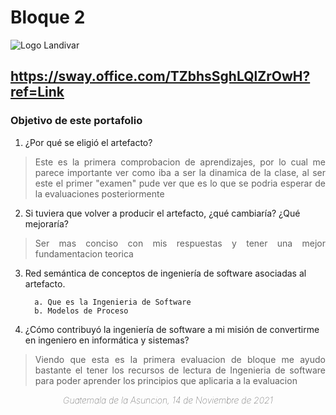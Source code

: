 # Bloque 2
![Logo Landivar](https://i.imgur.com/3bc97R1.png)
## https://sway.office.com/TZbhsSghLQlZrOwH?ref=Link
### Objetivo de este portafolio
 1. ¿Por qué se eligió el artefacto?
  > <p align="justify">Este es la primera comprobacion de aprendizajes, por lo cual me parece importante ver como iba a ser la dinamica de la clase, al ser este el primer "examen" pude ver que es lo que se podria esperar de la evaluaciones posteriormente</p>
 2. Si tuviera que volver a producir el artefacto, ¿qué cambiaría? ¿Qué mejoraría?
> <p align="justify">Ser mas conciso con mis respuestas y tener una mejor fundamentacion teorica</p>
 
 3. Red semántica de conceptos de ingeniería de software asociadas al artefacto.

          a. Que es la Ingenieria de Software
          b. Modelos de Proceso

 4. ¿Cómo contribuyó la ingeniería de software a mi misión de convertirme en ingeniero en informática y sistemas?

> <p align="justify">Viendo que esta es la primera evaluacion de bloque me ayudo bastante el tener los recursos de lectura de Ingenieria de software para poder aprender los principios que aplicaria a la evaluacion</p>

<div style="text-align:center;font-weight: 1;font-style: italic;"> Guatemala de la Asuncion, 14 de Noviembre de 2021</div>
